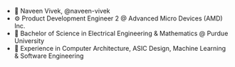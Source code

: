 - 👋 Naveen Vivek, @naveen-vivek
- ⚙️ Product Development Engineer 2 @ Advanced Micro Devices (AMD) Inc.
- 🚂 Bachelor of Science in Electrical Engineering & Mathematics @ Purdue University
- 🌱 Experience in Computer Architecture, ASIC Design, Machine Learning & Software Engineering
